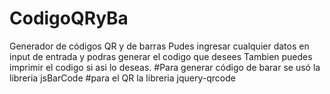 # CodigoQRyBa
Generador de códigos QR y de barras
Pudes ingresar cualquier datos en input de entrada y podras generar el codigo que desees 
Tambien puedes imprimir el codigo si asi lo deseas.
#Para generar código de barar se usó la libreria jsBarCode
#para el QR la libreria jquery-qrcode
